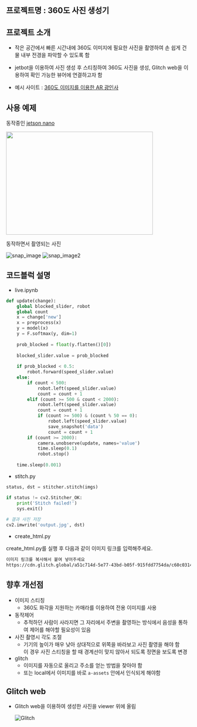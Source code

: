 ## 프로젝트명 : 360도 사진 생성기

## 프로젝트 소개
* 작은 공간에서 빠른 시간내에 360도 이미지에 필요한 사진을 촬영하여 손 쉽게 건물 내부 전경을 파악할 수 있도록 함
* jetbot을 이용하여 사진 생성 후 스티칭하여 360도 사진을 생성,  Glitch web을 이용하여 확인 가능한 뷰어에 연결하고자 함

* 예시 사이트 : [360도 이미지를 이용한 AR 광인사][AR]

## 사용 예제

동작중인 [jetson nano][jetson_nano]</p>
<img src="https://github.com/ruripian/jetbot/blob/main/jets.gif?raw=true" width="400" height="280"/>

동작하면서 촬영되는 사진</p>
    ![snap_image](https://user-images.githubusercontent.com/35488852/206225482-e06394f1-d27b-4965-9391-45a4715a6836.jpg)
    ![snap_image2](https://user-images.githubusercontent.com/35488852/206225506-fe3edea8-be46-4d7e-bb3d-1e5542b324cc.jpg)

## 코드블럭 설명

- live.ipynb
```py
def update(change):
    global blocked_slider, robot
    global count
    x = change['new'] 
    x = preprocess(x)
    y = model(x)
    y = F.softmax(y, dim=1)
    
    prob_blocked = float(y.flatten()[0])
    
    blocked_slider.value = prob_blocked
    
    if prob_blocked < 0.5:
        robot.forward(speed_slider.value)
    else:
        if count < 500:
            robot.left(speed_slider.value)
            count = count + 1
        elif (count >= 500 & count < 2000):
            robot.left(speed_slider.value)
            count = count + 1
            if (count >= 500) & (count % 50 == 0):
                robot.left(speed_slider.value)
                save_snapshot('data')
                count = count + 1
        if (count >= 2000):
            camera.unobserve(update, names='value')
            time.sleep(0.1)  
            robot.stop()
    
    time.sleep(0.001)
```

- stitch.py
```py
status, dst = stitcher.stitch(imgs)

if status != cv2.Stitcher_OK:
    print('Stitch failed!')
    sys.exit()
    
# 결과 사진 저장
cv2.imwrite('output.jpg', dst)
``` 

- create_html.py 

create_html.py를 실행 후 다음과 같이 이미지 링크를 입력해주세요.
```cmd
이미지 링크를 복사해서 붙여 넣어주세요
https://cdn.glitch.global/a51c714d-5e77-43bd-b05f-915fdd7754da/c60c0314-7610-11ed-b6d2-8c554abccd48.jpg?v=1670422146218
```

## 향후 개선점

* 이미지 스티칭
    * 360도 화각을 지원하는 카매라를 이용하여 전용 이미지를 사용
* 동작제어
    * 추적하던 사람이 사라지면 그 자리에서 주변을 촬영하는 방식에서
    음성을 통하여 제어를 해야할 필요성이 있음
* 사진 촬영시 각도 조절
    * 기기의 높이가 매우 낮아 상대적으로 위쪽을 바라보고 사진 촬영을 해야 함
<br>  이 경우 사진 스티칭을 할 때 경계선이 맞지 않아서 되도록 정면을 보도록 변경 
* glitch
    * 이미지를 자동으로 올리고 주소를 얻는 방법을 찾아야 함
    * 또는 local에서 이미지를 바로 `a-assets` 안에서 인식되게 해야함


## Glitch web

* Glitch web을 이용하여 생성한 사진을 viewer 위에 올림</p>
![Glitch](https://user-images.githubusercontent.com/35488852/206226549-6b11a386-9a4b-4dd4-8258-f6785931f79e.jpg)


<!-- Markdown link & img dfn's -->
[npm-image]: https://img.shields.io/npm/v/datadog-metrics.svg?style=flat-square
[jetson_nano]: https://www.youtube.com/watch?v=mithR32HSnI&feature=youtu.be
[npm-url]: https://npmjs.org/package/datadog-metrics
[npm-downloads]: https://img.shields.io/npm/dm/datadog-metrics.svg?style=flat-square
[travis-image]: https://img.shields.io/travis/dbader/node-datadog-metrics/master.svg?style=flat-square
[travis-url]: https://travis-ci.org/dbader/node-datadog-metrics
[wiki]: https://github.com/yourname/yourproject/wiki
[AR]: https://incredible-relic-laugh.glitch.me/index2.html